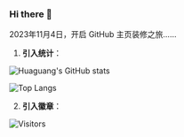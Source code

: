 ### Hi there 👋

<!--
**Huaguang-XinZhe/Huaguang-XinZhe** is a ✨ _special_ ✨ repository because its `README.md` (this file) appears on your GitHub profile.

Here are some ideas to get you started:

- 🔭 I’m currently working on ...
- 🌱 I’m currently learning ...
- 👯 I’m looking to collaborate on ...
- 🤔 I’m looking for help with ...
- 💬 Ask me about ...
- 📫 How to reach me: ...
- 😄 Pronouns: ...
- ⚡ Fun fact: ...
-->

2023年11月4日，开启 GitHub 主页装修之旅……


1. **引入统计**：

![Huaguang's GitHub stats](https://github-readme-stats.vercel.app/api?username=Huaguang-XinZhe&count_private=true&show_icons=true)

![Top Langs](https://github-readme-stats.vercel.app/api/top-langs/?username=Huaguang-XinZhe&layout=compact)

2. **引入徽章**：

![Visitors](https://img.shields.io/endpoint?url=https%3A%2F%2Fhits.dwyl.com%2FHuaguang-XinZhe%2FHuaguang-XinZhe.json&style=plastic "主页访问数")






